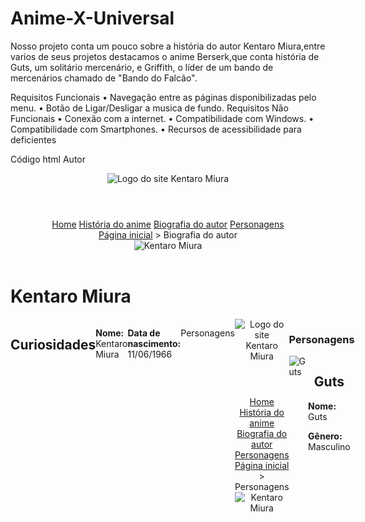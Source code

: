 # Anime-X-Universal
Nosso projeto conta um pouco sobre a história do autor Kentaro Miura,entre varios de seus projetos destacamos o anime Berserk,que conta história  de Guts, um solitário mercenário, e Griffith, o líder de um bando de mercenários chamado de "Bando do Falcão".

Requisitos Funcionais
• Navegação entre as páginas disponibilizadas pelo menu.
• Botão de Ligar/Desligar a musica de fundo.
Requisitos Não Funcionais
• Conexão com a internet.
• Compatibilidade com Windows.
• Compatibilidade com Smartphones.
• Recursos de acessibilidade para deficientes

Código html Autor
<!DOCTYPE html>
<html lang="pt-br">
  <head>
    <meta charset="UTF-8" />
    <meta http-equiv="X-UA-Compatible" content="IE=edge" />
    <meta name="viewport" content="width=device-width, initial-scale=1.0" />
    <title>Kentaro Miura - Biografia do autor</title>
    <link rel="stylesheet" href="../css/base.css" />
    <style>
      main {
        width: 70vw; /* Cerca de 70% da tela */
        margin: 0 auto;
      }
      #colunas {
        display: flex;
        justify-content: space-between;
      }
      .card:nth-child(1) {
        width: 30%;
      }
      .card:nth-child(2) {
        width: 60%;
      }
      h2{
        text-align: center;
      }
    </style>
  </head>
  <body>
    <header>
      <!-- Primeira seção -->
      <section id="menu-principal">
        <header>
          <img src="../img/logo.png" alt="Logo do site" />
          <span>Kentaro Miura</span>
        </header>
        <nav>
          <a href="../index.html">Home</a>
          <a href="history.html">História do anime</a>
          <a href="#">Biografia do autor</a>
          <a href="characters.html">Personagens</a>
        </nav>
      </section>
      <!-- Segunda seção -->
      <nav>
<a href="../index.html">Página inicial</a>
        <span> > </span>
        <span>Biografia do autor</span>
      </nav>
      <!-- Terceira seção -->
      <img src="../img/kentaro.png" alt="Kentaro Miura" class="banner" />
    </header>
    <main>
      <div>
        <h1>Kentaro Miura</h1>
      </div>
      <section id="colunas">
        <article class="card">
          <h2>Curiosidades</h2>
          <p><b>Nome: </b> Kentaro Miura</p>
          <p><b>Data de nascimento: </b> 11/06/1966</p>
          
          <p><b>Outras obras:</b>
             
           Miuranger (1976)
           Ken e no Michi (1977)
           Futanabi (1985)
           Noa (1985)
           Berserk Prototype (1988)
           The King of Wolves (1989)
           Berserk (1989 - 2021)
           Oh-Roh Den (1990)
           Japan (1992)
           Gigantomachia (2013-2014)
           Duranki (2019-2021)
        </p>
        </article>
        <article class="card">
          <h2>Um pouco da história</h2>
          <p>
            Kentarō Miura (三浦 建太郎, Miura Kentarō?) (Chiba, 11 de julho de 1966 - 6 de maio de 2021)
            foi um mangaká japonês. Ele era mais conhecido por sua aclamada série de fantasia sombria Berserk, que 
            começou a ser publicado em 1989 e se estendeu até a data da morte de Miura, em 2021. Em 2021, Berserk 
            tinha mais de 50 milhões de cópias em circulação, tornando-se uma das séries de mangá mais vendidas de 
            todos os tempos. Em 2002, Miura foi consagrado com o Prêmio Cultural Osamu Tezuka.
          </p>
          <p>
            Kentaro Miura nasceu na cidade de Chiba, província de Chiba, Japão, em 1966.
            Em 1976, com a idade de 10 anos, Miura fez seu primeiro mangá, intitulado Miuranger, que 
            foi publicado para seus colegas em uma publicação escolar; o mangá acabou abrangendo 40 volumes.
          </p>
          <p>
            Em 1977, Miura criou seu segundo mangá chamado Ken e no michi (剣 へ の 道 O Caminho para a Espada), usando tinta nanquim pela primeira vez.
            Quando ele estava no ensino médio em 1979, as técnicas de desenho de Miura melhoraram muito quando ele começou a usar técnicas de desenho profissionais.
           Seu primeiro dōjinshi foi publicado, com a ajuda de amigos, em uma revista em 1982.
          </p>
        </article>
      </section>
    </main>
    <footer>
      <p>
      </p>
    </footer>
  </body>
</html>





Personagens 
<!DOCTYPE html>
<html lang="pt-br">
  <head>
    <meta charset="UTF-8" />
    <meta http-equiv="X-UA-Compatible" content="IE=edge" />
    <meta name="viewport" content="width=device-width, initial-scale=1.0" />
    <title>Kentaro Miura- Personagens</title>
    <link rel="stylesheet" href="../css/base.css" />
    <style>
        #colunas{
            display: flex;
            flex-wrap: wrap; /* Permite a quebra de linha */
            justify-content: space-between;
            row-gap: 20px;
        }
        .card{
            display: flex;
            justify-content: space-around;
            width: 340px;
        }
    </style>
  </head>
  <body>
    <header>
      <!-- Primeira seção -->
      <section id="menu-principal">
 <header>
          <img src="../img/logo.png" alt="Logo do site" />
          <span>Kentaro Miura</span>
        </header>
        <nav>
          <a href="../index.html">Home</a>
          <a href="history.html">História do anime</a>
          <a href="biography.html">Biografia do autor</a>
          <a href="#">Personagens</a>
        </nav>
      </section>
      <!-- Segunda seção -->
      <nav>
        <a href="../index.html">Página inicial</a>
        <span> > </span>
        <span>Personagens</span>
      </nav>
      <!-- Terceira seção -->
      <img src="../img/personagens.png" alt="Kentaro Miura" class="banner" />
    </header>
    <main>
      <div>
        <h1>Personagens</h1>
      </div>
<section id="colunas">
        <article class="card">
          <img src="../img/guts.png" alt="Guts" />
          <div>
            <h2>Guts</h2>
            <p><b>Nome: </b> Guts</p>
            <p><b>Gênero: </b> Masculino</p>
          </div>
        </article>
